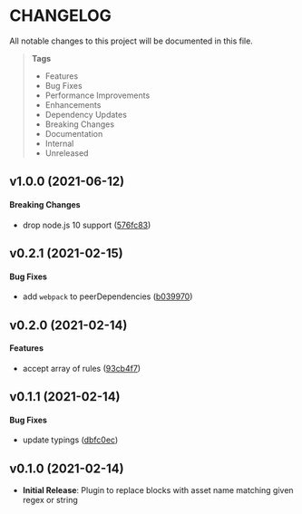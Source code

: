 # CHANGELOG

All notable changes to this project will be documented in this file.

> **Tags**
>
> - Features
> - Bug Fixes
> - Performance Improvements
> - Enhancements
> - Dependency Updates
> - Breaking Changes
> - Documentation
> - Internal
> - Unreleased

## v1.0.0 (2021-06-12)

#### Breaking Changes

- drop node.js 10 support ([576fc83](https://github.com/sibiraj-s/replace-asset-name-webpack-plugin/commit/576fc83))

## v0.2.1 (2021-02-15)

#### Bug Fixes

- add `webpack` to peerDependencies ([b039970](https://github.com/sibiraj-s/replace-asset-name-webpack-plugin/commit/b039970))

## v0.2.0 (2021-02-14)

#### Features

- accept array of rules ([93cb4f7](https://github.com/sibiraj-s/replace-asset-name-webpack-plugin/commit/93cb4f7))

## v0.1.1 (2021-02-14)

#### Bug Fixes

- update typings ([dbfc0ec](https://github.com/sibiraj-s/replace-asset-name-webpack-plugin/commit/dbfc0ec))

## v0.1.0 (2021-02-14)

- **Initial Release**: Plugin to replace blocks with asset name matching given regex or string
